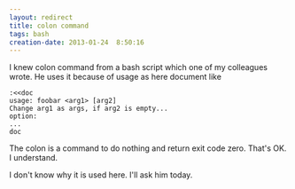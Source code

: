 ```yaml
---
layout: redirect
title: colon command
tags: bash
creation-date: 2013-01-24  8:50:16
---
```

I knew colon command from a bash script which one of my colleagues wrote.
He uses it because of usage as here document like

    :<<doc
    usage: foobar <arg1> [arg2]
    Change arg1 as args, if arg2 is empty...
    option:
    ...
    doc


The colon is a command to do nothing and return exit code zero.
That's OK. I understand.

I don't know why it is used here.
I'll ask him today.
